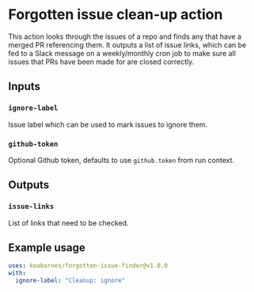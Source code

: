# Forgotten issue clean-up action

This action looks through the issues of a repo and finds any that have a merged PR referencing them. It outputs a list of issue links, which can be fed to a Slack message on a weekly/monthly cron job to make sure all issues that PRs have been made for are closed correctly.

## Inputs

### `ignore-label`

Issue label which can be used to mark issues to ignore them.

### `github-token`

Optional Github token, defaults to use `github.token` from run context.

## Outputs

### `issue-links`

List of links that need to be checked.

## Example usage

```yaml
uses: keabarnes/forgotten-issue-finder@v1.0.0
with:
  ignore-label: "Cleanup: ignore"
```
